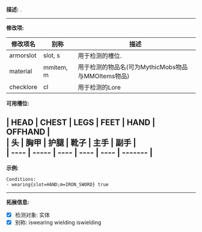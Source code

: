 **描述:** .

---

**修改项:**

| 修改项名  | 别称      | 描述 |
| --------- | --------- | ----------- |
| armorslot | slot, s   | 用于检测的槽位. |
| material  | mmitem, m | 用于检测的物品名(可为MythicMobs物品与MMOItems物品) |
| checklore | cl        | 用于检测的Lore |

**可用槽位:**

| HEAD | CHEST | LEGS | FEET | HAND | OFFHAND |   
| 头   | 胸甲  | 护腿 | 靴子 | 主手 | 副手    |   
| ---- | ----- | ---- | ---- | ---- | ------- |   
---

**示例:**

```
Conditions:
- wearing{slot=HAND;m=IRON_SWORD} true
```

---

**拓展信息:**

- [x] 检测对象: 实体
- [x] 别称: iswearing wielding iswielding